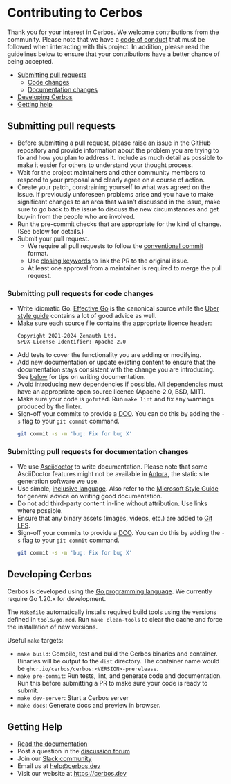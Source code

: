 Contributing to Cerbos
======================

Thank you for your interest in Cerbos. We welcome contributions from the community. Please note that we have a [code of conduct](CODE_OF_CONDUCT.md) that must be followed when interacting with this project. In addition, please read the guidelines below to ensure that your contributions have a better chance of being accepted.

- [Submitting pull requests](#submitting-pull-requests)
    - [Code changes](#submitting-pull-requests-for-code-changes)
    - [Documentation changes](#submitting-pull-requests-for-documentation-changes)
- [Developing Cerbos](#developing-cerbos)
- [Getting help](#getting-help)

Submitting pull requests
------------------------

- Before submitting a pull request, please [raise an issue](https://github.com/cerbos/cerbos/issues) in the GitHub repository and provide information about the problem you are trying to fix and how you plan to address it. Include as much detail as possible to make it easier for others to understand your thought process.
- Wait for the project maintainers and other community members to respond to your proposal and clearly agree on a course of action.
- Create your patch, constraining yourself to what was agreed on the issue. If previously unforeseen problems arise and you have to make significant changes to an area that wasn’t discussed in the issue, make sure to go back to the issue to discuss the new circumstances and get buy-in from the people who are involved.
- Run the pre-commit checks that are appropriate for the kind of change. (See below for details.)
- Submit your pull request.
    - We require all pull requests to follow the [conventional commit](https://www.conventionalcommits.org/en/v1.0.0/) format.
    - Use [closing keywords](https://docs.github.com/en/issues/tracking-your-work-with-issues/linking-a-pull-request-to-an-issue#linking-a-pull-request-to-an-issue-using-a-keyword) to link the PR to the original issue.
    - At least one approval from a maintainer is required to merge the pull request.


### Submitting pull requests for code changes

- Write idiomatic Go. [Effective Go](https://golang.org/doc/effective_go) is the canonical source while the [Uber style guide](https://github.com/uber-go/guide/blob/master/style.md) contains a lot of good advice as well.
- Make sure each source file contains the appropriate licence header:
    ```
    Copyright 2021-2024 Zenauth Ltd.
    SPDX-License-Identifier: Apache-2.0
    ```
- Add tests to cover the functionality you are adding or modifying.
- Add new documentation or update existing content to ensure that the documentation stays consistent with the change you are introducing. See [below](#submitting-pull-requests-for-documentation-changes) for tips on writing documentation.
- Avoid introducing new dependencies if possible. All dependencies must have an appropriate open source licence (Apache-2.0, BSD, MIT).
- Make sure your code is `gofmt`ed. Run `make lint` and fix any warnings produced by the linter.
- Sign-off your commits to provide a [DCO](https://developercertificate.org). You can do this by adding the `-s` flag to your `git commit` command.
    ```sh
    git commit -s -m 'bug: Fix for bug X'
    ```

### Submitting pull requests for documentation changes

- We use [Asciidoctor](https://asciidoctor.org/docs/asciidoc-writers-guide/) to write documentation. Please note that some AsciiDoctor features might not be available in [Antora](https://docs.antora.org/antora/2.3/), the static site generation software we use.
- Use simple, [inclusive language](https://developers.google.com/style/inclusive-documentation). Also refer to the [Microsoft Style Guide](https://docs.microsoft.com/en-us/style-guide/welcome/) for general advice on writing good documentation.
- Do not add third-party content in-line without attribution. Use links where possible.
- Ensure that any binary assets (images, videos, etc.) are added to [Git LFS](https://github.com/git-lfs/git-lfs/tree/main/docs).
- Sign-off your commits to provide a [DCO](https://developercertificate.org). You can do this by adding the `-s` flag to your `git commit` command.
    ```sh
    git commit -s -m 'bug: Fix for bug X'
    ```

Developing Cerbos
-----------------

Cerbos is developed using the [Go programming language](https://golang.org). We currently require Go 1.20.x for development.

The `Makefile` automatically installs required build tools using the versions defined in `tools/go.mod`. Run `make clean-tools` to clear the cache and force the installation of new versions.

Useful `make` targets:

- `make build`: Compile, test and build the Cerbos binaries and container. Binaries will be output to the `dist` directory. The container name would be `ghcr.io/cerbos/cerbos:<VERSION>-prerelease`.
- `make pre-commit`: Run tests, lint, and generate code and documentation. Run this before submitting a PR to make sure your code is ready to submit.
- `make dev-server`: Start a Cerbos server
- `make docs`: Generate docs and preview in browser.


Getting Help
------------

- [Read the documentation](https://docs.cerbos.dev)
- Post a question in the [discussion forum](https://github.com/cerbos/cerbos/discussions)
- Join our [Slack community](http://go.cerbos.io/slack)
- Email us at help@cerbos.dev
- Visit our website at https://cerbos.dev
